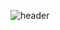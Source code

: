 
![header](https://capsule-render.vercel.app/api?type=waving&color=timeGradient&text=Welcome%20to%20Jiae's%20GitHub%20👋&animation=twinkling&fontSize=35&fontAlignY=40&fontAlign=70&height=250)
<!--

<img src="https://img.shields.io/badge/HTML5-#E34F26?style=for-the-badge&logo=HTML5&logoColor=white">
